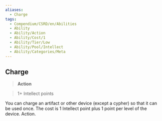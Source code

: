 ```yaml
---
aliases:
  - Charge
tags:
  - Compendium/CSRD/en/Abilities
  - Ability
  - Ability/Action
  - Ability/Cost/1
  - Ability/Tier/Low
  - Ability/Pool/Intellect
  - Ability/Categories/Meta
---
```

  
    
## Charge    
>**Action**    
>1+ Intellect points  
    
You can charge an artifact or other device (except a cypher) so that it can be used once. The cost is 1 Intellect point plus 1 point per level of the device. Action.